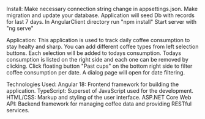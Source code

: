 Install:
Make necessary connection string change in appsettings.json. 
Make migration and update your database.
Application will seed Db with records for last 7 days. 
In AngularClient directory run "npm install"
Start server with "ng serve"

Application:
This application is used to track daily coffee consumption to stay healty and sharp.
You can add different coffee types from left selection buttons. Each selection will be added to todays consumption.
Todays consumption is listed on the right side and each one can be removed by clicking.
Click floating button "Past cups" on the bottom right side to filter coffee consumption per date. A dialog page will open for date filtering.

Technologies Used:
Angular 18: Frontend framework for building the application.
TypeScript: Superset of JavaScript used for the development.
HTML/CSS: Markup and styling of the user interface.
ASP.NET Core Web API: Backend framework for managing coffee data and providing RESTful services.

